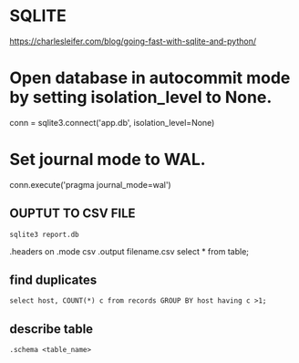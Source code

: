 # SQLITE

https://charlesleifer.com/blog/going-fast-with-sqlite-and-python/

# Open database in autocommit mode by setting isolation_level to None.

conn = sqlite3.connect('app.db', isolation_level=None)

# Set journal mode to WAL.

conn.execute('pragma journal_mode=wal')

## OUPTUT TO CSV FILE

`sqlite3 report.db`

.headers on
.mode csv
.output filename.csv
select \* from table;

## find duplicates

`select host, COUNT(*) c from records GROUP BY host having c >1;`

## describe table

`.schema <table_name>`
